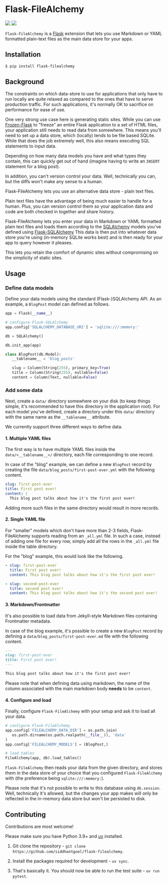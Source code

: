 # Flask-FileAlchemy

![](https://github.com/siddhantgoel/flask-filealchemy/workflows/flask-filealchemy/badge.svg) ![](https://badge.fury.io/py/flask-filealchemy.svg)

`Flask-FileAlchemy` is a [Flask] extension that lets you use Markdown or YAML
formatted plain-text files as the main data store for your apps.

## Installation

```bash
$ pip install flask-filealchemy
```

## Background

The constraints on which data-store to use for applications that only have to
run locally are quite relaxed as compared to the ones that have to serve
production traffic. For such applications, it's normally OK to sacrifice on
performance for ease of use.

One very strong use case here is generating static sites. While you can use
[Frozen-Flask] to "freeze" an entire Flask application to a set of HTML files,
your application still needs to read data from somewhere. This means you'll need
to set up a data store, which (locally) tends to be file based SQLite. While
that does the job extremely well, this also means executing SQL statements to
input data.

Depending on how many data models you have and what types they contain, this can
quickly get out of hand (imagine having to write an `INSERT` statement for a
blog post).

In addition, you can't version control your data. Well, technically you can, but
the diffs won't make any sense to a human.

Flask-FileAlchemy lets you use an alternative data store - plain text files.

Plain text files have the advantage of being much easier to handle for a human.
Plus, you can version control them so your application data and code are both
checked in together and share history.

Flask-FileAlchemy lets you enter your data in Markdown or YAML formatted plain
text files and loads them according to the [SQLAlchemy] models you've defined
using [Flask-SQLAlchemy] This data is then put into whatever data store you're
using (in-memory SQLite works best) and is then ready for your app to query
however it pleases.

This lets you retain the comfort of dynamic sites without compromising on the
simplicity of static sites.

## Usage

### Define data models

Define your data models using the standard (Flask-)SQLAlchemy API. As an
example, a `BlogPost` model can defined as follows.

```python
app = Flask(__name__)

# configure Flask-SQLAlchemy
app.config['SQLALCHEMY_DATABASE_URI'] = 'sqlite:///:memory:'

db = SQLAlchemy()

db.init_app(app)

class BlogPost(db.Model):
   __tablename__ = 'blog_posts'

   slug = Column(String(255), primary_key=True)
   title = Column(String(255), nullable=False)
   content = Column(Text, nullable=False)
```

### Add some data

Next, create a `data/` directory somewhere on your disk (to keep things simple,
it's recommended to have this directory in the application root). For each model
you've defined, create a directory under this `data/` directory with the same
name as the `__tablename__` attribute.

We currently support three different ways to define data.

#### 1. Multiple YAML files

The first way is to have multiple YAML files inside the `data/<__tablename__>/`
directory, each file corresponding to one record.

In case of the "blog" example, we can define a new `BlogPost` record by creating
the file `data/blog_posts/first-post-ever.yml` with the following content.

```yaml
slug: first-post-ever
title: First post ever!
content: |
  This blog post talks about how it's the first post ever!
```

Adding more such files in the same directory would result in more records.

#### 2. Single YAML file

For "smaller" models which don't have more than 2-3 fields, Flask-FileAlchemy
supports reading from an `_all.yml` file. In such a case, instead of adding one
file for every row, simply add all the rows in the `_all.yml` file inside the
table directory.

For the "blog" example, this would look like the following.

```yaml
- slug: first-post-ever
  title: First post ever!
  content: This blog post talks about how it's the first post ever!

- slug: second-post-ever
  title: second post ever!
  content: This blog post talks about how it's the second post ever!
 ```

#### 3. Markdown/Frontmatter

It's also possible to load data from Jekyll-style Markdown files containing
Frontmatter metadata.

In case of the blog example, it's possible to create a new `BlogPost` record by
defining a `data/blog_posts/first-post-ever.md` file with the following
content.

```markdown
---
slug: first-post-ever
title: First post ever!
---

This blog post talks about how it's the first post ever!
```

Please note that when defining data using markdown, the name of the column
associated with the main markdown body **needs** to be `content`.

#### 4. Configure and load

Finally, configure `Flask-FileAlchemy` with your setup and ask it to load all
your data.

```python
# configure Flask-FileAlchemy
app.config['FILEALCHEMY_DATA_DIR'] = os.path.join(
   os.path.dirname(os.path.realpath(__file__)), 'data'
)
app.config['FILEALCHEMY_MODELS'] = (BlogPost,)

# load tables
FileAlchemy(app, db).load_tables()
```

`Flask-FileAlchemy` then reads your data from the given directory, and stores
them in the data store of your choice that you configured `Flask-FileAlchemy`
with (the preference being `sqlite:///:memory:`).

Please note that it's not possible to write to this database using `db.session`.
Well, technically it's allowed, but the changes your app makes will only be
reflected in the in-memory data store but won't be persisted to disk.

## Contributing

Contributions are most welcome!

Please make sure you have Python 3.9+ and [uv] installed.

1. Git clone the repository -
   `git clone https://github.com/siddhantgoel/flask-filealchemy`.

2. Install the packages required for development - `uv sync`.

3. That's basically it. You should now be able to run the test suite -
   `uv run pytest`.

[Flask-SQLAlchemy]: https://flask-sqlalchemy.palletsprojects.com/
[Flask]: https://flask.palletsprojects.com/
[Frozen-Flask]: https://pythonhosted.org/Frozen-Flask/
[SQLAlchemy]: https://www.sqlalchemy.org/
[uv]: https://docs.astral.sh/uv/

